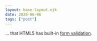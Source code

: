 ```yaml
---
layout: base-layout.njk
date: 2020-06-06
tags: ["post"]
---
```


... that HTML5 has built-in [form validation](https://html.spec.whatwg.org/#client-side-form-validation).
